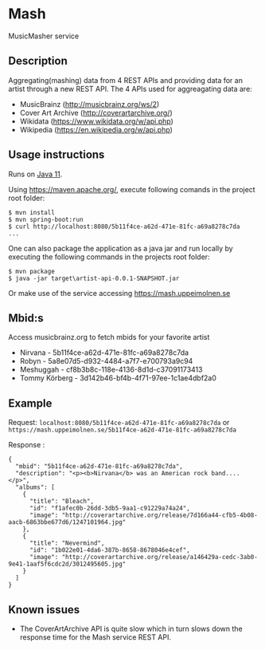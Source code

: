 # Mash
MusicMasher service 

## Description
Aggregating(mashing) data from 4 REST APIs and providing data for an artist through a new REST API. The 4 APIs used for aggreagating data are:
- MusicBrainz (http://musicbrainz.org/ws/2)
- Cover Art Archive (http://coverartarchive.org/)
- Wikidata (https://www.wikidata.org/w/api.php)
- Wikipedia (https://en.wikipedia.org/w/api.php)

## Usage instructions
Runs on [Java 11](https://www.oracle.com/java/technologies/downloads/#java11).

Using https://maven.apache.org/, execute following comands in the project root folder:
```
$ mvn install
$ mvn spring-boot:run
$ curl http://localhost:8080/5b11f4ce-a62d-471e-81fc-a69a8278c7da
...
```
One can also package the application as a java jar and run locally by executing the following commands in the projects root folder:
```
$ mvn package
$ java -jar target\artist-api-0.0.1-SNAPSHOT.jar

``` 
Or make use of the service accessing https://mash.uppeimolnen.se

## Mbid:s
Access musicbrainz.org to fetch mbids for your favorite artist

* Nirvana - 5b11f4ce-a62d-471e-81fc-a69a8278c7da
* Robyn   - 5a8e07d5-d932-4484-a7f7-e700793a9c94
* Meshuggah - cf8b3b8c-118e-4136-8d1d-c37091173413
* Tommy Körberg - 3d142b46-bf4b-4f71-97ee-1c1ae4dbf2a0

## Example

Request:
`localhost:8080/5b11f4ce-a62d-471e-81fc-a69a8278c7da`
or
`https://mash.uppeimolnen.se/5b11f4ce-a62d-471e-81fc-a69a8278c7da`

Response : 
```
{
  "mbid": "5b11f4ce-a62d-471e-81fc-a69a8278c7da",
  "description": "<p><b>Nirvana</b> was an American rock band....</p>",
  "albums": [
    {
      "title": "Bleach",
      "id": "f1afec0b-26dd-3db5-9aa1-c91229a74a24",
      "image": "http://coverartarchive.org/release/7d166a44-cfb5-4b08-aacb-6863bbe677d6/1247101964.jpg"
    },
    {
      "title": "Nevermind",
      "id": "1b022e01-4da6-387b-8658-8678046e4cef",
      "image": "http://coverartarchive.org/release/a146429a-cedc-3ab0-9e41-1aaf5f6cdc2d/3012495605.jpg"
    }
  ]
}
```

## Known issues
* The CoverArtArchive API is quite slow which in turn slows down the response time for the Mash service REST API.

